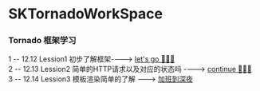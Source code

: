 # SKTornadoWorkSpace  
### Tornado 框架学习  
1 -- 12.12 Lession1 初步了解框架----> [let's go 💯💯💯](https://github.com/AlexanderYeah/SKTornadoWorkSpace/blob/master/Lession1/lession1.md)  
2 -- 12.13 Lession2 简单的HTTP请求以及对应的状态吗 ----> [continue 💪💪💪](https://github.com/AlexanderYeah/SKTornadoWorkSpace/blob/master/Lession2/lession2.md)   
3 -- 12.14 Lession3 模板渲染简单的了解 --->  [加班到深夜](https://github.com/AlexanderYeah/SKTornadoWorkSpace/blob/master/Lession2/lession2.md) 
